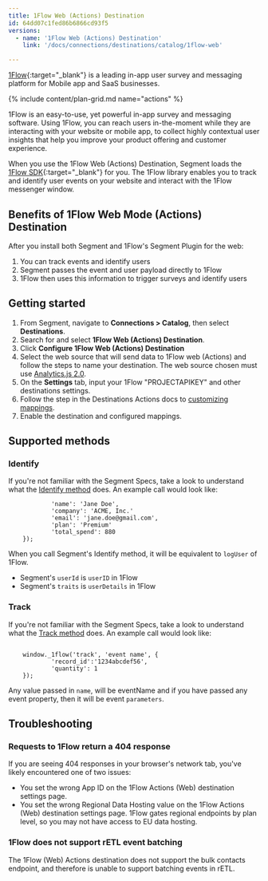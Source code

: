 ```yaml
---
title: 1Flow Web (Actions) Destination
id: 64dd07c1fed86b6866cd93f5
versions:
  - name: '1Flow Web (Actions) Destination'
    link: '/docs/connections/destinations/catalog/1flow-web'

---
```

[1Flow](https://1flow.ai/?utm_source=segmentio&utm_medium=docs&utm_campaign=partners){:target="_blank"} is a leading in-app user survey and messaging platform for Mobile app and SaaS businesses.

{% include content/plan-grid.md name="actions" %}

1Flow is an easy-to-use, yet powerful in-app survey and messaging software.
Using 1Flow, you can reach users in-the-moment while they are interacting with your website or mobile app, to collect highly contextual user insights that help you improve your product offering and customer experience.

When you use the 1Flow Web (Actions) Destination, Segment loads the [1Flow SDK](https://1flow.ai/docs/install-sdk/javascript){:target="_blank"} for you. The 1Flow library enables you to track and identify user events on your website and interact with the 1Flow messenger window.

## Benefits of 1Flow Web Mode (Actions) Destination

After you install both Segment and 1Flow's Segment Plugin for the web:
1. You can track events and identify users
2. Segment passes the event and user payload directly to 1Flow 
3. 1Flow then uses this information to trigger surveys and identify users


## Getting started
1. From Segment, navigate to  **Connections > Catalog**, then select **Destinations**.
2. Search for and select **1Flow  Web (Actions) Destination**.
3. Click **Configure 1Flow Web (Actions) Destination**
4. Select the web source that will send data to 1Flow web (Actions) and follow the steps to name your destination. The web source chosen must use [Analytics.js 2.0](/docs/connections/source/catalog/libraries/website/javascript).
5. On the **Settings** tab, input your 1Flow "PROJECTAPIKEY" and other destinations settings.
6. Follow the step in the Destinations Actions docs to [customizing mappings](/docs/connections/destinations/action/#customizing-mappings).
 7. Enable the destination and configured mappings.


## Supported methods

### Identify
If you're not familiar with the Segment Specs, take a look to understand what the [Identify method](/docs/connections/spec/identify/) does. An example call would look like:

```window._1flow('identify', 'userId', {
			'name': 'Jane Doe', 
			'company': 'ACME, Inc.'
			'email': 'jane.doe@gmail.com', 
			'plan': 'Premium'
			'total_spend': 880
	});

```
When you call Segment's Identify method, it will be equivalent to `logUser` of 1Flow. 
- Segment's `userId` is `userID` in 1Flow 
- Segment's `traits` is `userDetails` in 1Flow

### Track
If you're not familiar with the Segment Specs, take a look to understand what the [Track method](/docs/connections/spec/track/) does. An example call would look like:

```

	window._1flow('track', 'event name', {
			'record_id':'1234abcdef56', 
			'quantity': 1
	});

```
Any value passed in `name`, will be eventName and if you have passed any event property, then it will be event `parameters`.


## Troubleshooting

### Requests to 1Flow return a 404 response
If you are seeing 404 responses in your browser's network tab, you've likely encountered one of two issues:

- You set the wrong App ID on the 1Flow Actions (Web) destination settings page.
- You set the wrong Regional Data Hosting value on the 1Flow Actions (Web) destination settings page. 1Flow gates regional endpoints by plan level, so you may not have access to EU data hosting.

### 1Flow does not support rETL event batching
The 1Flow (Web) Actions destination does not support the bulk contacts endpoint, and therefore is unable to support batching events in rETL.
